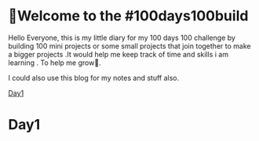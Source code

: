 # 🙏Welcome to the #100days100build

Hello Everyone, this is my little diary for my 100 days 100 challenge by building 100 mini projects or some small projects that join together to make a bigger projects .It would help me keep track of time and skills i am learning . To help me grow🌱.

I could also use this blog for my notes and stuff also.

[Day1](#Day1)

# Day1
